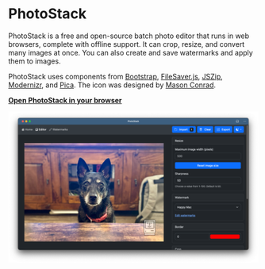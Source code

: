 # PhotoStack

PhotoStack is a free and open-source batch photo editor that runs in web browsers, complete with offline support. It can crop, resize, and convert many images at once. You can also create and save watermarks and apply them to images.

PhotoStack uses components from [Bootstrap](https://getbootstrap.com), [FileSaver.js](https://github.com/eligrey/FileSaver.js/), [JSZip](https://stuk.github.io/jszip/), [Modernizr](https://modernizr.com/), and [Pica](https://github.com/nodeca/pica). The icon was designed by [Mason Conrad](https://twitter.com/MasNConrad).

**[Open PhotoStack in your browser](https://photostack.app)**

![Screenshot of PhotoStack](screen.png)